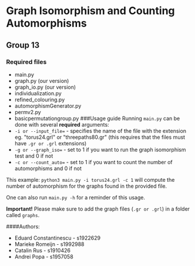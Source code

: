 # Graph Isomorphism and Counting Automorphisms
## Group 13
### Required files
* main.py
* graph.py (our version)
* graph_io.py (our version)
* individualization.py
* refined_colouring.py
* automorphismGenerator.py
* permv2.py
* basicpermutationgroup.py
###Usage guide
Running ``main.py`` can be done with several **required** arguments:
* ``-i or --input_file=`` - specifies the name of the file with the extension eg. "torus24.grl" or "threepaths80.gr" (this requires that the files must have ``.gr or .grl`` extensions)
* ```-g or --graph_iso=``` - set to 1 if you want to run the graph isomorphism test and 0 if not
* ``-c or --count_auto=`` - set to 1 if you want to count the number of automorphisms and 0 if not

This example: ```python3 main.py -i torus24.grl -c 1``` will compute the number of automorphism for the graphs found in the provided file.

One can also run ```main.py -h``` for a reminder of this usage.

**Important!**
Please make sure to add the graph files (``.gr or .grl``) in a folder called ``graphs``.

####Authors:
* Eduard Constantinescu - s1922629
* Marieke Romeijn - s1992988
* Catalin Rus - s1910426 
* Andrei Popa - s1957058